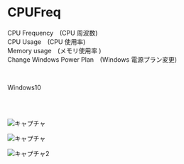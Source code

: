 # CPUFreq
 CPU Frequency　(CPU 周波数)  
 CPU Usage　(CPU 使用率)  
 Memory usage　(メモリ使用率 )  
 Change Windows Power Plan　(Windows 電源プラン変更)  
 
 <br>
 
  Windows10

<br><br>

![キャプチャ](https://user-images.githubusercontent.com/10168979/111167837-d820d480-85e4-11eb-93b8-3da6190d2260.PNG)

![キャプチャ](https://user-images.githubusercontent.com/10168979/111120104-4e561480-85ae-11eb-815e-6248a4cf1ad5.PNG)

![キャプチャ2](https://user-images.githubusercontent.com/10168979/111120165-62017b00-85ae-11eb-9761-04dd60089f79.PNG)
